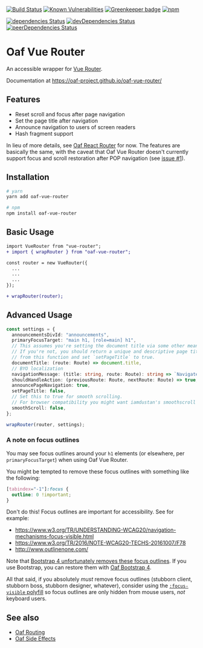 [![Build Status](https://travis-ci.org/oaf-project/oaf-vue-router.svg?branch=master)](https://travis-ci.org/oaf-project/oaf-vue-router)
[![Known Vulnerabilities](https://snyk.io/test/github/oaf-project/oaf-vue-router/badge.svg?targetFile=package.json)](https://snyk.io/test/github/oaf-project/oaf-vue-router?targetFile=package.json)
[![Greenkeeper badge](https://badges.greenkeeper.io/oaf-project/oaf-vue-router.svg)](https://greenkeeper.io/)
[![npm](https://img.shields.io/npm/v/oaf-vue-router.svg)](https://www.npmjs.com/package/oaf-vue-router)

[![dependencies Status](https://david-dm.org/oaf-project/oaf-vue-router/status.svg)](https://david-dm.org/oaf-project/oaf-vue-router)
[![devDependencies Status](https://david-dm.org/oaf-project/oaf-vue-router/dev-status.svg)](https://david-dm.org/oaf-project/oaf-vue-router?type=dev)
[![peerDependencies Status](https://david-dm.org/oaf-project/oaf-vue-router/peer-status.svg)](https://david-dm.org/oaf-project/oaf-vue-router?type=peer)


# Oaf Vue Router
An accessible wrapper for [Vue Router](https://router.vuejs.org/).

Documentation at https://oaf-project.github.io/oaf-vue-router/

## Features

* Reset scroll and focus after page navigation
* Set the page title after navigation
* Announce navigation to users of screen readers
* Hash fragment support

In lieu of more details, see [Oaf React Router](https://github.com/oaf-project/oaf-react-router/blob/master/README.md#features) for now. The features are basically the same, with the caveat that Oaf Vue Router doesn't currently support focus and scroll restoration after POP navigation (see [issue #1](https://github.com/oaf-project/oaf-vue-router/issues/1)).

## Installation

```sh
# yarn
yarn add oaf-vue-router

# npm
npm install oaf-vue-router
```

## Basic Usage

```diff
import VueRouter from "vue-router";
+ import { wrapRouter } from "oaf-vue-router";

const router = new VueRouter({
  ...
  ...
  ...
});

+ wrapRouter(router);
```

## Advanced Usage

```typescript
const settings = {
  announcementsDivId: "announcements",
  primaryFocusTarget: "main h1, [role=main] h1",
  // This assumes you're setting the document title via some other means.
  // If you're not, you should return a unique and descriptive page title for each page
  // from this function and set `setPageTitle` to true.
  documentTitle: (route: Route) => document.title,
  // BYO localization
  navigationMessage: (title: string, route: Route): string => `Navigated to ${title}.`,
  shouldHandleAction: (previousRoute: Route, nextRoute: Route) => true,
  announcePageNavigation: true,
  setPageTitle: false,
  // Set this to true for smooth scrolling.
  // For browser compatibility you might want iamdustan's smoothscroll polyfill https://github.com/iamdustan/smoothscroll
  smoothScroll: false,
};

wrapRouter(router, settings);
```

### A note on focus outlines
You may see focus outlines around your `h1` elements (or elsewhere, per `primaryFocusTarget`) when using Oaf Vue Router.

You might be tempted to remove these focus outlines with something like the following:
```css
[tabindex="-1"]:focus {
  outline: 0 !important;
}
```

Don't do this! Focus outlines are important for accessibility. See for example:

* https://www.w3.org/TR/UNDERSTANDING-WCAG20/navigation-mechanisms-focus-visible.html
* https://www.w3.org/TR/2016/NOTE-WCAG20-TECHS-20161007/F78
* http://www.outlinenone.com/

Note that [Bootstrap 4 unfortunately removes these focus outlines](https://github.com/twbs/bootstrap/issues/28425). If you use Bootstrap, you can restore them with [Oaf Bootstrap 4](https://github.com/oaf-project/oaf-bootstrap-4).

All that said, if you absolutely _must_ remove focus outlines (stubborn client, stubborn boss, stubborn designer, whatever), consider using the [`:focus-visible` polyfill](https://github.com/WICG/focus-visible) so focus outlines are only hidden from mouse users, _not_ keyboard users.

## See also
* [Oaf Routing](https://github.com/oaf-project/oaf-routing)
* [Oaf Side Effects](https://github.com/oaf-project/oaf-side-effects)
